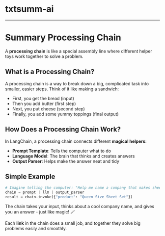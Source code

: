 # txtsumm-ai

---

# Summary Processing Chain

A **processing chain** is like a special assembly line where different helper toys work together to solve a problem.

## What is a Processing Chain?

A processing chain is a way to break down a big, complicated task into smaller, easier steps. Think of it like making a sandwich:
- First, you get the bread (input)
- Then you add butter (first step)
- Next, you put cheese (second step)
- Finally, you add some yummy toppings (final output)

## How Does a Processing Chain Work?

In LangChain, a processing chain connects different **magical helpers**:
- **Prompt Template**: Tells the computer what to do
- **Language Model**: The brain that thinks and creates answers
- **Output Parser**: Helps make the answer neat and tidy

## Simple Example

```python
# Imagine telling the computer: "Help me name a company that makes sheets!"
chain = prompt | llm | output_parser
result = chain.invoke({"product": "Queen Size Sheet Set"})
```

The chain takes your input, thinks about a cool company name, and gives you an answer - just like magic! 🪄

Each **link** in the chain does a small job, and together they solve big problems easily and smoothly.

